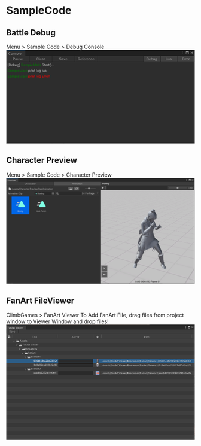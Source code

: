 # SampleCode

## Battle Debug
Menu > Sample Code > Debug Console
![](Console_Screenshot.png)

## Character Preview
Menu > Sample Code > Character Preview
![](Preview_Screenshot.png)

## FanArt FileViewer
ClimbGames > FanArt Viewer
To Add FanArt File, drag files from project window to Viewer Window and drop files!
![](FanArtViewer.png)